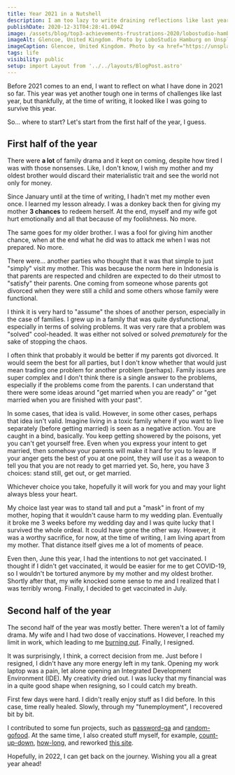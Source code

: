 ```yaml
---
title: Year 2021 in a Nutshell
description: I am too lazy to write draining reflections like last year, so let's just write random stuff.
publishDate: 2020-12-31T04:28:41.094Z
image: /assets/blog/top3-achievements-frustrations-2020/lobostudio-hamburg-tPIHxXNbHh4-unsplash.jpg
imageAlt: Glencoe, United Kingdom. Photo by LoboStudio Hamburg on Unsplash.
imageCaption: Glencoe, United Kingdom. Photo by <a href="https://unsplash.com/@lobostudiohamburg?utm_source=unsplash&utm_medium=referral&utm_content=creditCopyText">LoboStudio Hamburg</a> on <a href="https://unsplash.com/s/photos/light-dark?utm_source=unsplash&utm_medium=referral&utm_content=creditCopyText">Unsplash</a>.
tags: life
visibility: public
setup: import Layout from '../../layouts/BlogPost.astro'
---
```


Before 2021 comes to an end, I want to reflect on what I have done in 2021 so far. This year was yet another tough one in terms of challenges like last year, but thankfully, at the time of writing, it looked like I was going to survive this year.

So... where to start? Let's start from the first half of the year, I guess.

## First half of the year

There were **a lot** of family drama and it kept on coming, despite how tired I was with those nonsenses. Like, I don't know, I wish my mother and my oldest brother would discard their materialistic trait and see the world not only for money.

Since January until at the time of writing, I hadn't met my mother even once. I learned my lesson already. I was a donkey back then for giving my mother **3 chances** to redeem herself. At the end, myself and my wife got hurt emotionally and all that because of my foolishness. No more.

The same goes for my older brother. I was a fool for giving him another chance, when at the end what he did was to attack me when I was not prepared. No more.

There were... another parties who thought that it was that simple to just "simply" visit my mother. This was because the norm here in Indonesia is that parents are respected and children are expected to do their utmost to "satisfy" their parents. One coming from someone whose parents got divorced when they were still a child and some others whose family were functional.

I think it is very hard to "assume" the shoes of another person, especially in the case of families. I grew up in a family that was quite dysfunctional, especially in terms of solving problems. It was very rare that a problem was "solved" cool-headed. It was either not solved or solved _prematurely_ for the sake of stopping the chaos.

I often think that probably it would be better if my parents got divorced. It would seem the best for all parties, but I don't know whether that would just mean trading one problem for another problem (perhaps). Family issues are super complex and I don't think there is a single answer to the problems, especially if the problems come from the parents. I can understand that there were some ideas around "get married when you are ready" or "get married when you are finished with your past".

In some cases, that idea is valid. However, in some other cases, perhaps that idea isn't valid. Imagine living in a toxic family where if you want to live separately (before getting married) is seen as a negative action. You are caught in a bind, basically. You keep getting showered by the poisons, yet you can't get yourself free. Even when you express your intent to get married, then somehow your parents will make it hard for you to leave. If your anger gets the best of you at one point, they will use it as a weapon to tell you that you are not ready to get married yet. So, here, you have 3 choices: stand still, get out, or get married.

Whichever choice you take, hopefully it will work for you and may your light always bless your heart.

My choice last year was to stand tall and put a "mask" in front of my mother, hoping that it wouldn't cause harm to my wedding plan. Eventually it broke me 3 weeks before my wedding day and I was quite lucky that I survived the whole ordeal. It could have gone the other way. However, it was a worthy sacrifice, for now, at the time of writing, I am living apart from my mother. That distance itself gives me a lot of moments of peace.

Even then, June this year, I had the intentions to not get vaccinated. I thought if I didn't get vaccinated, it would be easier for me to get COVID-19, so I wouldn't be tortured anymore by my mother and my oldest brother. Shortly after that, my wife knocked some sense to me and I realized that I was terribly wrong. Finally, I decided to get vaccinated in July.

## Second half of the year

The second half of the year was mostly better. There weren't a lot of family drama. My wife and I had two dose of vaccinations. However, I reached my limit in work, which leading to me [burning out](/blog/burning-out). Finally, I resigned.

It was surprisingly, I think, a correct decision from me. Just before I resigned, I didn't have any more energy left in my tank. Opening my work laptop was a pain, let alone opening an Integrated Development Environment (IDE). My creativity dried out. I was lucky that my financial was in a quite good shape when resigning, so I could catch my breath.

First few days were hard. I didn't really enjoy stuff as I did before. In this case, time really healed. Slowly, through my "funemployment", I recovered bit by bit.

I contributed to some fun projects, such as [password-ga](https://github.com/ans-4175/password-ga) and [random-gofood](https://github.com/ans-4175/random-gofood). At the same time, I also created stuff myself, for example, [count-up-down](https://github.com/imballinst/count-up-down), [how-long](https://github.com/imballinst/how-long), and reworked [this site](https://github.com/imballinst/peepohappy).

Hopefully, in 2022, I can get back on the journey. Wishing you all a great year ahead!
